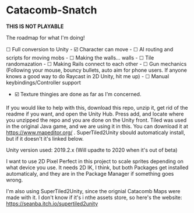 Catacomb-Snatch
===============
**THIS IS NOT PLAYABLE**

The roadmap for what I'm doing!

☐ Full conversion to Unity
    - ☑️ Character can move
    - ☐ AI routing and scripts for moving mobs
    - ☐ Making the walls... walls
    - ☐ Tile randomazation
    - ☐ Making Rails connect to each other
    - ☐ Gun mechanics (Following your mouse, bouncy bullets, auto aim for phone users. If anyone knows a good way to do Raycast in 2D             Unity, hit me up)
    - ☐ Manual keybindings/Controller support
  - ☑️ Texture thingies are done as far as I'm concerned.
    
If you would like to help with this, download this repo, unzip it, get rid of the readme if you want, and open the Unity Hub. Press add, and locate where you unzipped the repo and you are done on the Unity front. Tiled was used in the original Java game, and we are using it in this. You can download it at https://www.mapeditor.org/ . SuperTiled2Unity sbould automaticaly install, but if it doesn't it's linked below.

Unity version used: 2019.2.x (Will upadte to 2020 when it's out of beta)

I want to use 2D Pixel Perfect in this project to scale sprites depending on what device you use. It needs 2D IK, I think, but both Packages get installed automaticaly, and they are in the Package Manager if something goes wrong.

I'm also using SuperTiled2Unity, since the orignial Catacomb Maps were made with it. I don't know if it's i nthe assets store, so here's the website:
https://seanba.itch.io/supertiled2unity
